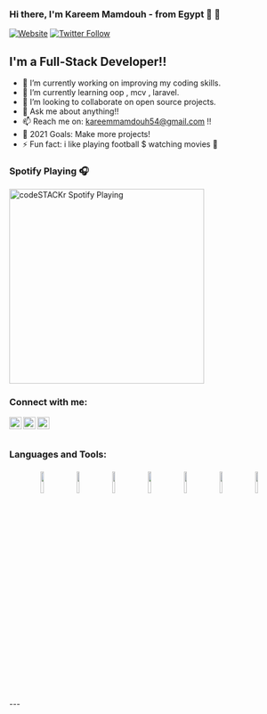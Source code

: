 ### Hi there, I'm Kareem Mamdouh - from Egypt 👋 👋


[![Website](https://img.shields.io/website?label=codeSTACKr.com&style=for-the-badge&url=https%3A%2F%2Fcodestackr.com)](https://codestackr.com)
[![Twitter Follow](https://img.shields.io/twitter/follow/codeSTACKr?color=1DA1F2&logo=twitter&style=for-the-badge)](https://twitter.com/intent/follow?original_referer=https%3A%2F%2Fgithub.com%2FcodeSTACKr&screen_name=codeSTACKr)


## I'm a Full-Stack Developer!!

- 🔭 I’m currently working on improving my coding skills.
- 🌱 I’m currently learning oop , mcv , laravel.
- 👯 I’m looking to collaborate on open source projects.
- 💬 Ask me about anything!!
- 📫 Reach me on: kareemmamdouh54@gmail.com !!
- 🥅 2021 Goals: Make more projects!
- ⚡ Fun fact: i like playing football $ watching movies 🤣


### Spotify Playing 🎧

[<img src="https://now-playing-codestackr.vercel.app/api/spotify-playing" alt="codeSTACKr Spotify Playing" width="350" />](https://open.spotify.com/user/lm0sjae9lk6ie9rx5evnsz21f)

### Connect with me:


<a href="https://twitter.com/Kareemkimooz27">
  <img align="left" alt="kareem mamdouh | Twitter" width="22px" src="https://cdn.jsdelivr.net/npm/simple-icons@v3/icons/twitter.svg" />
</a>
<a href="https://www.linkedin.com/in/kareem-mamdouh-992b95171/">
  <img align="left" alt="kareem mamdouh LinkdeIN" width="22px" src="https://cdn.jsdelivr.net/npm/simple-icons@v3/icons/linkedin.svg" />
</a>
<a href="https://www.facebook.com/kareem.kimooz27">
  <img align="left" alt="kareem mamdouh Facebook" width="22px" src="https://cdn.jsdelivr.net/npm/simple-icons@v3/icons/facebook.svg" />
</a>
<br />
<br />

### Languages and Tools:
<p align="center">
	<img width="10%" style="padding:5px" src="https://img.icons8.com/color/144/000000/html.png"/>
	<img width="10%" style="padding:5px" src="https://img.icons8.com/color/144/000000/css3.png"/>
	<img width="10%" style="padding:5px" src="https://img.icons8.com/color/144/000000/javascript.png"/>
	<img width="10%" style="padding:5px" src="https://img.icons8.com/color/144/000000/bootstrap.png"/>
	<img width="10%" style="padding:5px" src="https://img.icons8.com/color/144/000000/php.png"/>
	<img width="10%" style="padding:5px" src="https://img.icons8.com/color/144/000000/sql.png"/>
	<img width="10%" style="padding:5px" src="https://img.icons8.com/color/144/000000/mysql.png"/>
	
</p>
---
